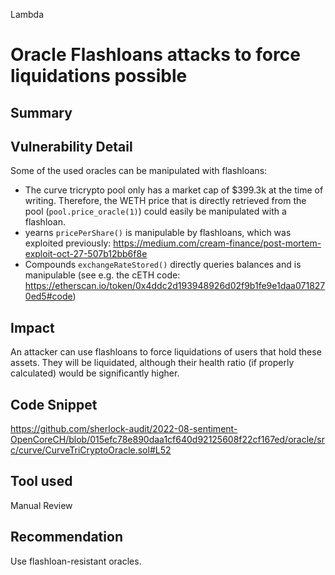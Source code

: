 Lambda
# Oracle Flashloans attacks to force liquidations possible

## Summary

## Vulnerability Detail
Some of the used oracles can be manipulated with flashloans:

- The curve tricrypto pool only has a market cap of $399.3k at the time of writing. Therefore, the WETH price that is directly retrieved from the pool (`pool.price_oracle(1)`) could easily be manipulated with a flashloan.
- yearns `pricePerShare()` is manipulable by flashloans, which was exploited previously: https://medium.com/cream-finance/post-mortem-exploit-oct-27-507b12bb6f8e
- Compounds `exchangeRateStored()` directly queries balances and is manipulable (see e.g. the cETH code: https://etherscan.io/token/0x4ddc2d193948926d02f9b1fe9e1daa0718270ed5#code)

## Impact
An attacker can use flashloans to force liquidations of users that hold these assets. They will be liquidated, although their health ratio (if properly calculated) would be significantly higher.

## Code Snippet
https://github.com/sherlock-audit/2022-08-sentiment-OpenCoreCH/blob/015efc78e890daa1cf640d92125608f22cf167ed/oracle/src/curve/CurveTriCryptoOracle.sol#L52

## Tool used

Manual Review

## Recommendation
Use flashloan-resistant oracles.
